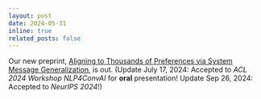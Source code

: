 ```yaml
---
layout: post
date: 2024-05-31 
inline: true
related_posts: false
---
```

Our new preprint, [Aligning to Thousands of Preferences via System Message Generalization](https://lklab.kaist.ac.kr/Janus/), is out. (Update July 17, 2024: Accepted to *ACL 2024 Workshop NLP4ConvAI* for **oral** presentation! Update Sep 26, 2024: Accepted to *NeurIPS 2024*!)
